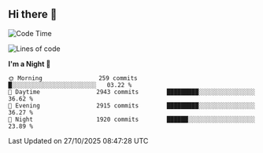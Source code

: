 ## Hi there 👋

<!--
**Wangmerlyn/Wangmerlyn** is a ✨ _special_ ✨ repository because its `README.md` (this file) appears on your GitHub profile.

Here are some ideas to get you started:

- 🔭 I’m currently working on ...
- 🌱 I’m currently learning ...
- 👯 I’m looking to collaborate on ...
- 🤔 I’m looking for help with ...
- 💬 Ask me about ...
- 📫 How to reach me: ...
- 😄 Pronouns: ...
- ⚡ Fun fact: ...
-->
<!--START_SECTION:waka-->
![Code Time](http://img.shields.io/badge/Code%20Time-586%20hrs%204%20mins-blue)

![Lines of code](https://img.shields.io/badge/From%20Hello%20World%20I%27ve%20Written-43.7%20million%20lines%20of%20code-blue)

**I'm a Night 🦉** 

```text
🌞 Morning                259 commits         █░░░░░░░░░░░░░░░░░░░░░░░░   03.22 % 
🌆 Daytime                2943 commits        █████████░░░░░░░░░░░░░░░░   36.62 % 
🌃 Evening                2915 commits        █████████░░░░░░░░░░░░░░░░   36.27 % 
🌙 Night                  1920 commits        ██████░░░░░░░░░░░░░░░░░░░   23.89 % 
```



 Last Updated on 27/10/2025 08:47:28 UTC
<!--END_SECTION:waka-->
